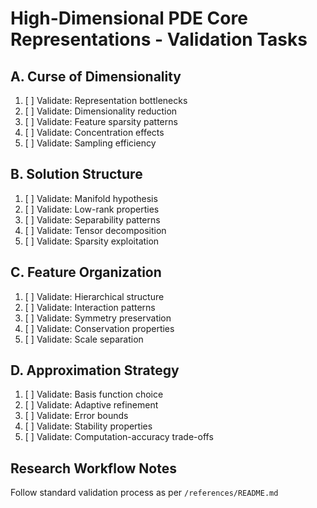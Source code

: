 # High-Dimensional PDE Core Representations - Validation Tasks

## A. Curse of Dimensionality
1. [ ] Validate: Representation bottlenecks
2. [ ] Validate: Dimensionality reduction
3. [ ] Validate: Feature sparsity patterns
4. [ ] Validate: Concentration effects
5. [ ] Validate: Sampling efficiency

## B. Solution Structure
1. [ ] Validate: Manifold hypothesis
2. [ ] Validate: Low-rank properties
3. [ ] Validate: Separability patterns
4. [ ] Validate: Tensor decomposition
5. [ ] Validate: Sparsity exploitation

## C. Feature Organization
1. [ ] Validate: Hierarchical structure
2. [ ] Validate: Interaction patterns
3. [ ] Validate: Symmetry preservation
4. [ ] Validate: Conservation properties
5. [ ] Validate: Scale separation

## D. Approximation Strategy
1. [ ] Validate: Basis function choice
2. [ ] Validate: Adaptive refinement
3. [ ] Validate: Error bounds
4. [ ] Validate: Stability properties
5. [ ] Validate: Computation-accuracy trade-offs

## Research Workflow Notes
Follow standard validation process as per `/references/README.md`